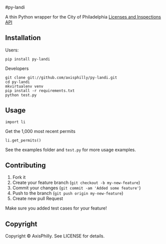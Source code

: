 #py-landi

A thin Python wrapper for the City of Philadelphia [Licenses and Inspections API](http://phlapi.com/licenseapi.html)

## Installation

Users:

    pip install py-landi

Developers

    git clone git://github.com/axisphilly/py-landi.git
    cd py-landi
    mkvirtualenv venv
    pip install -r requirements.txt
    python test.py

## Usage

    import li

Get the 1,000 most recent permits

    li.get_permits()

See the examples folder and `test.py` for more usage examples.

## Contributing

1. Fork it
2. Create your feature branch (`git checkout -b my-new-feature`)
3. Commit your changes (`git commit -am 'Added some feature'`)
4. Push to the branch (`git push origin my-new-feature`)
5. Create new pull Request

Make sure you added test cases for your feature!

## Copyright

Copyright © AxisPhilly. See LICENSE for details.
